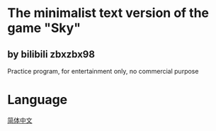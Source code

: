 # The minimalist text version of the game "Sky"
## by bilibili zbxzbx98
Practice program, for entertainment only, no commercial purpose
# Language
[简体中文](README.zh-CN.md)